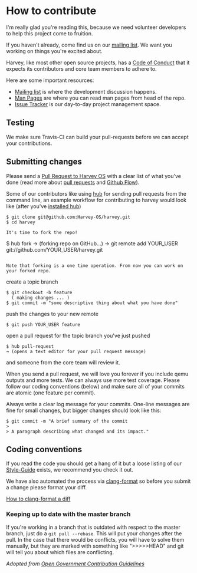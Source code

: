 # How to contribute

I'm really glad you're reading this, because we need volunteer developers to help this project come to fruition.

If you haven't already, come find us on our [mailing list](https://groups.google.com/forum/#!forum/harvey). We want you working on things you're excited about.

Harvey, like most other open source projects, has a [Code of Conduct](https://github.com/Harvey-OS/harvey/wiki/Code-of-Conduct) that it expects its contributors and core team members to adhere to.

Here are some important resources:

  * [Mailing list](https://groups.google.com/forum/#!forum/harvey) is where the development discussion happens.
  * [Man Pages](https://sevki.io/harvey/sys/man/1/0intro) are where you can read man pages from head of the repo.
  * [Issue Tracker](https://github.com/Harvey-OS/harvey/issues) is our day-to-day project management space.


## Testing

We make sure Travis-CI can build your pull-requests before we can accept your contributions.

## Submitting changes

Please send a [Pull Request to Harvey OS](https://github.com/Harvey-OS/harvey/pull/new/master) with a clear list of what you've done (read more about [pull requests](http://help.github.com/pull-requests/) and [Github Flow](https://guides.github.com/introduction/flow/)).

Some of our contributors like using [hub](http://hub.github.com) for sending pull requests from the command line, an example workflow for contributing to harvey would look like (after you've [installed hub](http://hub.github.com))
``` 
$ git clone git@github.com:Harvey-OS/harvey.git
$ cd harvey

It's time to fork the repo!
``` 
$ hub fork
→ (forking repo on GitHub...)
→ git remote add YOUR_USER git://github.com/YOUR_USER/harvey.git
```

Note that forking is a one time operation. From now you can work on your forked repo.

```
create a topic branch
```
$ git checkout -b feature
  ( making changes ... )
$ git commit -m "some descriptive thing about what you have done"
```
push the changes to your new remote
```
$ git push YOUR_USER feature
```
open a pull request for the topic branch you've just pushed
```
$ hub pull-request
→ (opens a text editor for your pull request message)
```
and someone from the core team will review it. 

When you send a pull request, we will love you forever if you include qemu outputs and more tests. We can always use more test coverage. Please follow our coding conventions (below) and make sure all of your commits are atomic (one feature per commit).

Always write a clear log message for your commits. One-line messages are fine for small changes, but bigger changes should look like this:

    $ git commit -m "A brief summary of the commit
    >
    > A paragraph describing what changed and its impact."

## Coding conventions

If you read the code you should get a hang of it but a loose listing of our [Style-Guide](https://github.com/Harvey-OS/harvey/wiki/Style-Guide) exists, we recommend you check it out.

We have also automated the process via [clang-format](http://clang.llvm.org/docs/ClangFormat.html) so before you submit a change please format your diff.

[How to clang-format a diff](http://clang.llvm.org/docs/ClangFormat.html#script-for-patch-reformatting)

### Keeping up to date with the master branch

If you're working in a branch that is outdated with respect to the master branch, just do a `git pull --rebase`. This will put your changes after the pull. In the case that there would be conflicts, you will have to solve them manually, but they are marked with something like ">>>>>HEAD" and git will tell you about which files are conflicting.

_Adopted from [Open Government Contribution Guidelines](https://github.com/opengovernment/opengovernment/blob/master/CONTRIBUTING.md)_
